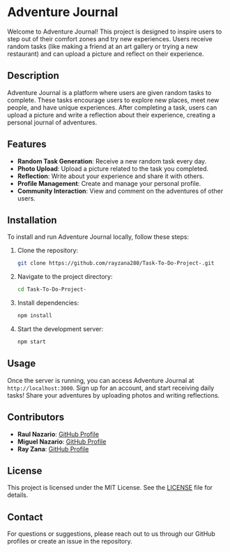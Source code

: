 # Adventure Journal

Welcome to Adventure Journal! This project is designed to inspire users to step out of their comfort zones and try new experiences. Users receive random tasks (like making a friend at an art gallery or trying a new restaurant) and can upload a picture and reflect on their experience.

## Description

Adventure Journal is a platform where users are given random tasks to complete. These tasks encourage users to explore new places, meet new people, and have unique experiences. After completing a task, users can upload a picture and write a reflection about their experience, creating a personal journal of adventures.

## Features

- **Random Task Generation**: Receive a new random task every day.
- **Photo Upload**: Upload a picture related to the task you completed.
- **Reflection**: Write about your experience and share it with others.
- **Profile Management**: Create and manage your personal profile.
- **Community Interaction**: View and comment on the adventures of other users.

## Installation

To install and run Adventure Journal locally, follow these steps:

1. Clone the repository:
    ```sh
    git clone https://github.com/rayzana280/Task-To-Do-Project-.git
    ```
2. Navigate to the project directory:
    ```sh
    cd Task-To-Do-Project-
    ```
3. Install dependencies:
    ```sh
    npm install
    ```
4. Start the development server:
    ```sh
    npm start
    ```

## Usage

Once the server is running, you can access Adventure Journal at `http://localhost:3000`. Sign up for an account, and start receiving daily tasks! Share your adventures by uploading photos and writing reflections.

## Contributors

- **Raul Nazario**: [GitHub Profile](https://github.com/RaulNaza)
- **Miguel Nazario**: [GitHub Profile](https://github.com/gitMiguel27)
- **Ray Zana**: [GitHub Profile](https://github.com/rayzana280)

## License

This project is licensed under the MIT License. See the [LICENSE](./LICENSE.txt) file for details.

## Contact

For questions or suggestions, please reach out to us through our GitHub profiles or create an issue in the repository.